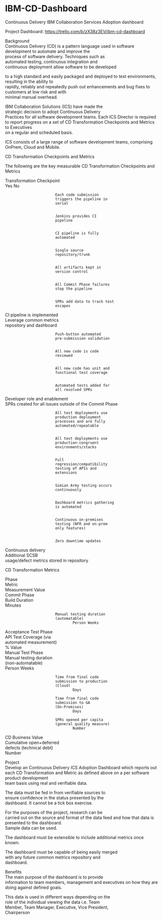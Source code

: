IBM-CD-Dashboard
================

Continuous Delivery IBM Collaboration Services Adoption dashboard

Project Dashboard: https://trello.com/b/zX38z3EV/ibm-cd-dashboard

Background                                            
Continuous Delivery (CD) is a pattern language used in
software development to automate and improve the      
process of software delivery. Techniques such as      
automated testing, continuous integration and         
continuous deployment allow software to be developed

to a high standard and easily packaged and deployed to
test environments, resulting in the ability to        
rapidly, reliably and repeatedly push out enhancements
and bug fixes to customers at low risk and with       
minimal manual overhead.                              
                                                      
IBM Collaboration Solutions (ICS) have made the       
strategic decision to adopt Continuous Delivery       
Practices for all software development teams. Each ICS
Director is required to report progress on a set of CD
Transformation Checkpoints and Metrics to Executives  
on a regular and scheduled basis.                     
                                                      
ICS consists of a large range of software development 
teams, comprising OnPrem, Cloud and Mobile.           
                                                      
CD Transformation Checkpoints and Metrics             
                                                      
The following are the key measurable CD Transformation
Checkpoints and Metrics                               
                                                      
                                                      
                                                      
Transformation Checkpoint                             
                                    Yes  No          
                                                      
                           Each code submission       
                           triggers the pipeline in   
                           serial                     
                                                      
                                                      
                           Jenkins provides CI        
                           pipeline                   
                                                      
                                                      
                           CI pipeline is fully       
                           automated                  
                                                      
                                                      
                           Single source              
                           repository/trunk           
                                                      
                                                      
                           All artifacts kept in      
                           version control            
                                                      
                                                      
                           All Commit Phase failures  
                           stop the pipeline          
                                                      
                                                      
                           SPRs add data to track test
                           escapes                    
                                                      
CI pipeline is implemented                            
                           Leverage common metrics    
                           repository and dashboard   
                                                      
                                                      
                           Push-button automated      
                           pre-submission validation  
                                                      
                                                      
                           All new code is code       
                           reviewed                   
                                                      
                                                      
                           All new code has unit and  
                           functional test coverage   
                                                      
                                                      
                           Automated tests added for  
                           all resolved SPRs          
                                                      
Developer role and enablement                         
                           SPRs created for all issues
                           outside of the Commit Phase
                                                      
                                                      
                           All test deployments use   
                           production deployment      
                           processes and are fully    
                           automated/repeatable       
                                                      
                                                      
                           All test deployments use   
                           production-congruent       
                           environments/stacks        
                                                      
                                                      
                           Full                       
                           regression/compatibility   
                           testing of APIs and        
                           extensions                 
                                                      
                                                      
                           Simian Army testing occurs 
                           continuously               
                                                      
                                                      
                           Dashboard metrics gathering
                           is automated               
                                                      
                                                      
                           Continuous on-premises     
                           testing (NFR and on-prem   
                           only features)             
                                                      
                                                      
                           Zero downtime updates      
                                                      
Continuous delivery                                   
                           Additional SCSB            
                           usage/defect metrics stored
                           in repository              
                                                      
                                                      
CD Transformation Metrics                             
                                                      
Phase                                                 
                           Metric                     
                                   Measurement Value  
Commit Phase                                          
                           Build Duration             
                                   Minutes            
                                                      
                           Manual testing duration    
                           (automatable)              
                                   Person Weeks       
Acceptance Test Phase                                 
                           API Test Coverage (via     
                           automated measurement)     
                                   % Value            
Manual Test Phase                                     
                           Manual testing duration    
                           (non-automatable)          
                                   Person Weeks       
                                                      
                           Time from final code       
                           submission to production   
                           (Cloud)                    
                                   Days               
                                                      
                           Time from final code       
                           submission to GA           
                           (On-Premises)              
                                   Days               
                                                      
                           SPRs opened per capita     
                           (general quality measure)  
                                   Number             
CD Business Value                                     
                           Cumulative open+deferred   
                           defects (technical debt)   
                                   Number             
                                                      
                                                      
Project                                               
Develop an Continuous Delivery ICS Adoption Dashboard 
which reports out each CD Transformation and Metric as
defined above on a per software product development   
team basis using real and verifiable data.            
                                                      
The data must be fed in from verifiable sources to    
ensure confidence in the status presented by the      
dashboard.  It cannot be a tick box exercise.         
                                                      
For the purposes of the project, research can be      
carried out on the source and format of the data feed 
and how that data is presented to the dashboard.      
Sample data can be used.                              
                                                      
The dashboard must be extensible to include additional
metrics once known.                                   
                                                      
The dashboard must be capable of being easily merged  
with any future common metrics repository and         
dashboard.                                            
                                                      
Benefits                                              
The main purpose of the dashboard is to provide       
information to team members, management and executives
on how they are doing against defined goals.          
                                                      
This data is used in different ways depending on the  
role of the individual viewing the data i.e. Team     
Member, Team Manager, Executive, Vice President,      
Chairperson                                           
